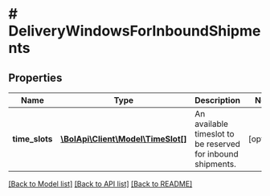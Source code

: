 # # DeliveryWindowsForInboundShipments

## Properties

Name | Type | Description | Notes
------------ | ------------- | ------------- | -------------
**time_slots** | [**\BolApi\Client\Model\TimeSlot[]**](TimeSlot.md) | An available timeslot to be reserved for inbound shipments. | [optional]

[[Back to Model list]](../../README.md#models) [[Back to API list]](../../README.md#endpoints) [[Back to README]](../../README.md)
